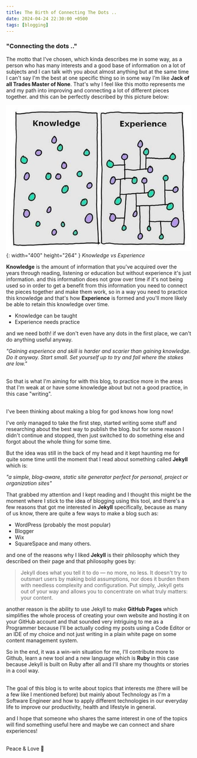 ```yaml
---
title: The Birth of Connecting The Dots ..
date: 2024-04-24 22:30:00 +0500
tags: [blogging]
---
```


### "Connecting the dots .."

The motto that I've chosen, which kinda describes me in some way, as a person who has many interests and a good base of information on a lot of subjects and I can talk with you about almost anything but at the same time I can't say I'm the best at one specific thing so in some way I'm like **Jack of all Trades Master of None**. That's why I feel like this motto represents me and my path into improving and connecting a lot of different pieces together. and this can be perfectly described by this picture below:

![Desktop View](/assets//img/knowledge-and-experience.jpg){: width="400" height="264" }
_Knowledge vs Experience_

**Knowledge** is the amount of information that you've acquired over the years through reading, listening or education but without experience it's just information. and this information does not grow over time if it's not being used so in order to get a benefit from this information you need to connect the pieces together and make them work, so in a way you need to practice this knowledge and that's how **Experience** is formed and you'll more likely be able to retain this knowledge over time.

- Knowledge can be taught
- Experience needs practice

and we need both! if we don't even have any dots in the first place, we can't do anything useful anyway.

*"Gaining experience and skill is harder and scarier than gaining knowledge. Do it anyway. Start small. Set yourself up to try and fail where the stakes are low."*

\
So that is what I'm aiming for with this blog, to practice more in the areas that I'm weak at or have some knowledge about but not a good practice, in this case "writing".

\
I've been thinking about making a blog for god knows how long now!

I've only managed to take the first step, started writing some stuff and researching about the best way to publish the blog. but for some reason I didn't continue and stopped, then just switched to do something else and forgot about the whole thing for some time.

But the idea was still in the back of my head and it kept haunting me for quite some time until the moment that I read about something called **Jekyll** which is:

*"a simple, blog-aware, static site generator perfect for personal, project or organization sites"*

That grabbed my attention and I kept reading and I thought this might be the moment where I stick to the idea of blogging using this tool, and there's a few reasons that got me interested in **Jekyll** specifically, because as many of us know, there are quite a few ways to make a blog such as:

- WordPress (probably the most popular)
- Blogger
- Wix
- SquareSpace
and many others.

and one of the reasons why I liked **Jekyll** is their philosophy which they described on their page and that philosophy goes by:

> Jekyll does what you tell it to do — no more, no less. It doesn't try to outsmart users by making bold assumptions, nor does it burden them with needless complexity and configuration. Put simply, Jekyll gets out of your way and allows you to concentrate on what truly matters: your content.

another reason is the ability to use Jekyll to make **GitHub Pages** which simplifies the whole process of creating your own website and hosting it on your GitHub account and that sounded very intriguing to me as a Programmer because I'll be actually coding my posts using a Code Editor or an IDE of my choice and not just writing in a plain white page on some content management system. 

So in the end, it was a win-win situation for me, I'll contribute more to Github, learn a new tool and a new language which is **Ruby** in this case because Jekyll is built on Ruby after all and I'll share my thoughts or stories in a cool way.

\
The goal of this blog is to write about topics that interests me (there will be a few like I mentioned before) but mainly about Technology as I'm a Software Engineer and how to apply different technologies in our everyday life to improve our productivity, health and lifestyle in general.

and I hope that someone who shares the same interest in one of the topics will find something useful here and maybe we can connect and share experiences!

\
Peace & Love 🤍